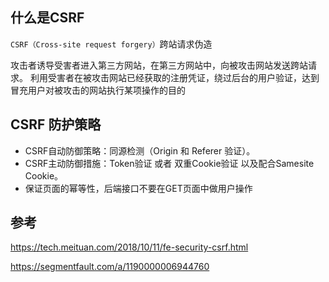 
## 什么是CSRF

`CSRF（Cross-site request forgery）`跨站请求伪造

攻击者诱导受害者进入第三方网站，在第三方网站中，向被攻击网站发送跨站请求。
利用受害者在被攻击网站已经获取的注册凭证，绕过后台的用户验证，达到冒充用户对被攻击的网站执行某项操作的目的

## CSRF 防护策略

* CSRF自动防御策略：同源检测（Origin 和 Referer 验证）。
* CSRF主动防御措施：Token验证 或者 双重Cookie验证 以及配合Samesite Cookie。
* 保证页面的幂等性，后端接口不要在GET页面中做用户操作

## 参考

https://tech.meituan.com/2018/10/11/fe-security-csrf.html

https://segmentfault.com/a/1190000006944760